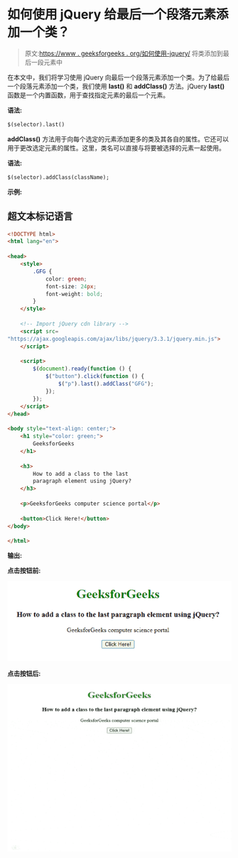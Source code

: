 # 如何使用 jQuery 给最后一个段落元素添加一个类？

> 原文:[https://www . geeksforgeeks . org/如何使用-jquery/](https://www.geeksforgeeks.org/how-to-add-a-class-to-the-last-paragraph-element-using-jquery/) 将类添加到最后一段元素中

在本文中，我们将学习使用 jQuery 向最后一个段落元素添加一个类。为了给最后一个段落元素添加一个类，我们使用 **last()** 和 **addClass()** 方法。jQuery **last()** 函数是一个内置函数，用于查找指定元素的最后一个元素。

**语法:**

```html
$(selector).last()
```

**addClass()** 方法用于向每个选定的元素添加更多的类及其各自的属性。它还可以用于更改选定元素的属性。这里，类名可以直接与将要被选择的元素一起使用。

**语法:**

```html
$(selector).addClass(className);
```

**示例:**

## 超文本标记语言

```html
<!DOCTYPE html>
<html lang="en">

<head>
    <style>
        .GFG {
            color: green;
            font-size: 24px;
            font-weight: bold;
        }
    </style>

    <!-- Import jQuery cdn library -->
    <script src=
"https://ajax.googleapis.com/ajax/libs/jquery/3.3.1/jquery.min.js">
    </script>

    <script>
        $(document).ready(function () {
            $("button").click(function () {
                $("p").last().addClass("GFG");
            });
        });
    </script>
</head>

<body style="text-align: center;">
    <h1 style="color: green;">
        GeeksforGeeks
    </h1>

    <h3>
        How to add a class to the last
        paragraph element using jQuery?
    </h3>

    <p>GeeksforGeeks computer science portal</p>

    <button>Click Here!</button>
</body>

</html>
```

**输出:**

**点击按钮前:**

![](img/6f054faca2ff2c2dcc532ef8f2db5c5e.png)

**点击按钮后:**

![](img/67211e53e13e77064bda5af71f88a4e6.png)